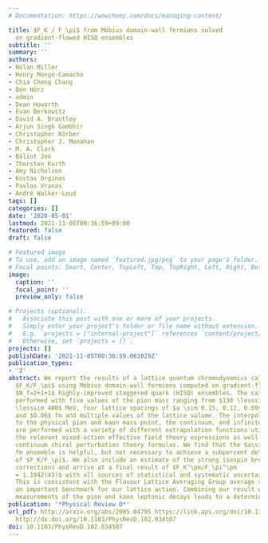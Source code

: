 ```yaml
---
# Documentation: https://wowchemy.com/docs/managing-content/

title: $F_K / F_\pi$ from Möbius domain-wall fermions solved
  on gradient-flowed HISQ ensembles
subtitle: ''
summary: ''
authors:
- Nolan Miller
- Henry Monge-Camacho
- Chia Cheng Chang
- Ben Hörz
- admin
- Dean Howarth
- Evan Berkowitz
- David A. Brantley
- Arjun Singh Gambhir
- Christopher Körber
- Christopher J. Monahan
- M. A. Clark
- Bálint Joó
- Thorsten Kurth
- Amy Nicholson
- Kostas Orginos
- Pavlos Vranas
- André Walker-Loud
tags: []
categories: []
date: '2020-05-01'
lastmod: 2021-11-05T09:36:59+09:00
featured: false
draft: false

# Featured image
# To use, add an image named `featured.jpg/png` to your page's folder.
# Focal points: Smart, Center, TopLeft, Top, TopRight, Left, Right, BottomLeft, Bottom, BottomRight.
image:
  caption: ''
  focal_point: ''
  preview_only: false

# Projects (optional).
#   Associate this post with one or more of your projects.
#   Simply enter your project's folder or file name without extension.
#   E.g. `projects = ["internal-project"]` references `content/project/deep-learning/index.md`.
#   Otherwise, set `projects = []`.
projects: []
publishDate: '2021-11-05T00:36:59.061829Z'
publication_types:
- '2'
abstract: We report the results of a lattice quantum chromodynamics calculation of
  $F_K/F_\pi$ using Möbius domain-wall fermions computed on gradient-flowed
  $N_f=2+1+1$ highly-improved staggered quark (HISQ) ensembles. The calculation is
  performed with five values of the pion mass ranging from $130 \lesssim m_\pi
  \lesssim 400$ MeV, four lattice spacings of $a \sim 0.15, 0.12, 0.09$
  and $0.06$ fm and multiple values of the lattice volume. The interpolation/extrapolation
  to the physical pion and kaon mass point, the continuum, and infinite volume limits
  are performed with a variety of different extrapolation functions utilizing both
  the relevant mixed-action effective field theory expressions as well as discretization-enhanced
  continuum chiral perturbation theory formulas. We find that the $a\sim0.06$
  fm ensemble is helpful, but not necessary to achieve a subpercent determination
  of $F_K/F_\pi$. We also include an estimate of the strong isospin breaking
  corrections and arrive at a final result of $F_K^\pm/F_\pi^\pm
  = 1.1942(45)$ with all sources of statistical and systematic uncertainty included.
  This is consistent with the Flavour Lattice Averaging Group average value, providing
  an important benchmark for our lattice action. Combining our result with experimental
  measurements of the pion and kaon leptonic decays leads to a determination of $|V_us|/|V_ud|= 0.2311(10)$.
publication: '*Physical Review D*'
url_pdf: http://arxiv.org/abs/2005.04795 https://link.aps.org/doi/10.1103/PhysRevD.102.034507
  http://dx.doi.org/10.1103/PhysRevD.102.034507
doi: 10.1103/PhysRevD.102.034507
---
```

